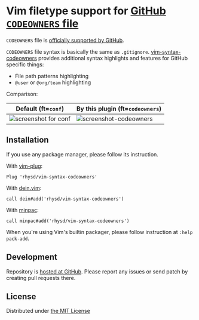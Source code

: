Vim filetype support for [GitHub `CODEOWNERS` file][ghdoc]
==========================================================

`CODEOWNERS` file is [officially supported by GitHub][ghdoc].

`CODEOWNERS` file syntax is basically the same as `.gitignore`. [vim-syntax-codeowners][repo] provides
additional syntax highlights and features for GitHub specific things:

- File path patterns highlighting
- `@user` or `@org/team` highlighting

Comparison:

| Default (ft=`conf`)             | By this plugin (ft=`codeowners`)        |
|---------------------------------|-----------------------------------------|
| ![screenshot for conf][ss-conf] | ![screenshot-codeowners][ss-codeowners] |


## Installation

If you use any package manager, please follow its instruction.

With [vim-plug](https://github.com/junegunn/vim-plug):

```vim
Plug 'rhysd/vim-syntax-codeowners'
```

With [dein.vim](https://github.com/Shougo/dein.vim):

```vim
call dein#add('rhysd/vim-syntax-codeowners')
```

With [minpac](https://github.com/k-takata/minpac):

```vim
call minpac#add('rhysd/vim-syntax-codeowners')
```

When you're using Vim's builtin packager, please follow instruction at `:help pack-add`.


## Development

Repository is [hosted at GitHub][repo]. Please report any issues or send patch by creating pull requests there.

## License

Distributed under [the MIT License](LICENSE.txt)

[ghdoc]: https://help.github.com/articles/about-code-owners/
[repo]: https://github.com/rhysd/vim-syntax-codeowners
[ss-conf]: https://github.com/rhysd/ss/blob/master/vim-syntax-codeowners/conf.png?raw=true
[ss-codeowners]: https://github.com/rhysd/ss/blob/master/vim-syntax-codeowners/codeowners.png?raw=true
